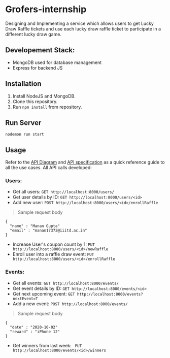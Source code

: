 # Grofers-internship
 Designing and Implementing a service which allows users to get Lucky Draw Raffle tickets and use each lucky draw raffle ticket to participate in a different lucky draw game.

## Developement Stack:
- MongoDB used for database management
- Express for backend JS

## Installation
1. Install NodeJS and MongoDB.
2. Clone this repository.
3. Run `npm install` from repository.

## Run Server
```
nodemon run start
```

## Usage
Refer to the [API Diagram](https://github.com/notmanan/Grofers-internship/blob/master/API%20Diagram.png) and [API specification](https://github.com/notmanan/Grofers-internship/blob/master/API%20Specification.pdf) as a quick reference guide to all the use cases. All API calls developed:
### Users:
- Get all users: `GET http://localhost:8000/users/ `
- Get user details by ID: `GET http://localhost:8000/users/<id>`
- Add new user: `POST http://localhost:8000/users/<id>/enrollRaffle`
> Sample request body
```
{
  "name" : "Manan Gupta"
  "email" : "manan17372@iiitd.ac.in" 
}
```
- Increase User's coupon count by 1: `PUT http://localhost:8000/users/<id>/newRaffle`
- Enroll user into a raffle draw event: `PUT http://localhost:8000/users/<id>/enrollRaffle`



### Events:
- Get all events: `GET http://localhost:8000/events/ `
- Get event details by ID: `GET http://localhost:8000/events/<id>`
- Get next upcoming event: `GET http://localhost:8000/events?nextEvent=T`
- Add a new event: `POST http://localhost:8000/events/`
> Sample request body
```
{
  "date" : "2020-10-02" 
  "reward" : "iPhone 12" 
}
```
- Get winners from last week: ` PUT http://localhost:8000/events/<id>/winners`
